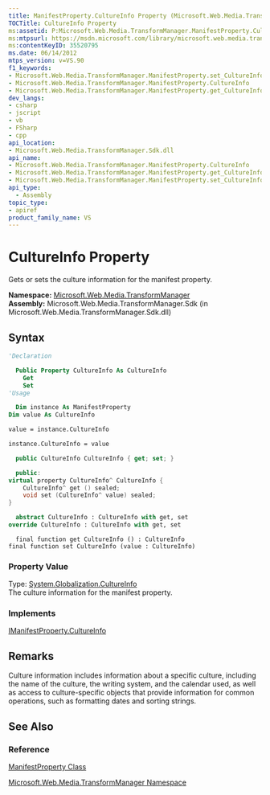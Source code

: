 ```yaml
---
title: ManifestProperty.CultureInfo Property (Microsoft.Web.Media.TransformManager)
TOCTitle: CultureInfo Property
ms:assetid: P:Microsoft.Web.Media.TransformManager.ManifestProperty.CultureInfo
ms:mtpsurl: https://msdn.microsoft.com/library/microsoft.web.media.transformmanager.manifestproperty.cultureinfo(v=VS.90)
ms:contentKeyID: 35520795
ms.date: 06/14/2012
mtps_version: v=VS.90
f1_keywords:
- Microsoft.Web.Media.TransformManager.ManifestProperty.set_CultureInfo
- Microsoft.Web.Media.TransformManager.ManifestProperty.CultureInfo
- Microsoft.Web.Media.TransformManager.ManifestProperty.get_CultureInfo
dev_langs:
- csharp
- jscript
- vb
- FSharp
- cpp
api_location:
- Microsoft.Web.Media.TransformManager.Sdk.dll
api_name:
- Microsoft.Web.Media.TransformManager.ManifestProperty.CultureInfo
- Microsoft.Web.Media.TransformManager.ManifestProperty.get_CultureInfo
- Microsoft.Web.Media.TransformManager.ManifestProperty.set_CultureInfo
api_type:
  - Assembly
topic_type:
- apiref
product_family_name: VS
---
```


# CultureInfo Property

Gets or sets the culture information for the manifest property.

**Namespace:**  [Microsoft.Web.Media.TransformManager](microsoft-web-media-transformmanager-namespace.md)  
**Assembly:**  Microsoft.Web.Media.TransformManager.Sdk (in Microsoft.Web.Media.TransformManager.Sdk.dll)

## Syntax

```vb
'Declaration

  Public Property CultureInfo As CultureInfo
    Get
    Set
'Usage

  Dim instance As ManifestProperty
Dim value As CultureInfo

value = instance.CultureInfo

instance.CultureInfo = value
```

```csharp
  public CultureInfo CultureInfo { get; set; }
```

```cpp
  public:
virtual property CultureInfo^ CultureInfo {
    CultureInfo^ get () sealed;
    void set (CultureInfo^ value) sealed;
}
```

``` fsharp
  abstract CultureInfo : CultureInfo with get, set
override CultureInfo : CultureInfo with get, set
```

```jscript
  final function get CultureInfo () : CultureInfo
final function set CultureInfo (value : CultureInfo)
```

### Property Value

Type: [System.Globalization.CultureInfo](https://msdn.microsoft.com/library/kx54z3k7)  
The culture information for the manifest property.  

### Implements

[IManifestProperty.CultureInfo](imanifestproperty-cultureinfo-property-microsoft-web-media-transformmanager.md)  

## Remarks

Culture information includes information about a specific culture, including the name of the culture, the writing system, and the calendar used, as well as access to culture-specific objects that provide information for common operations, such as formatting dates and sorting strings.

## See Also

### Reference

[ManifestProperty Class](manifestproperty-class-microsoft-web-media-transformmanager.md)

[Microsoft.Web.Media.TransformManager Namespace](microsoft-web-media-transformmanager-namespace.md)
